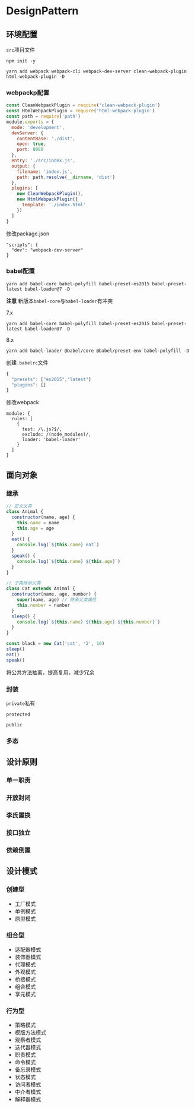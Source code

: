 # DesignPattern

## 环境配置

`src`项目文件

```
npm init -y

yarn add webpack webpack-cli webpack-dev-server clean-webpack-plugin html-webpack-plugin -D
```

### webpackp配置

```javascript
const CleanWebpackPlugin = require('clean-webpack-plugin')
const HtmlWebpackPlugin = require('html-webpack-plugin')
const path = require('path')
module.exports = {
  mode: 'development',
  devServer: {
    contentBase: './dist',
    open: true,
    port: 8080
  },
  entry: './src/index.js',
  output: {
    filename: 'index.js',
    path: path.resolve(__dirname, 'dist')
  },
  plugins: [
    new CleanWebpackPlugin(),
    new HtmlWebpackPlugin({
      template: './index.html'
    })
  ]
}
```

修改package.json
```
"scripts": {
  "dev": "webpack-dev-server"
}
```

### babel配置

```
yarn add babel-core babel-polyfill babel-preset-es2015 babel-preset-latest babel-loader@7 -D
```

**注意**
新版本`babel-core`与`babel-loader`有冲突

7.x
```
yarn add babel-core babel-polyfill babel-preset-es2015 babel-preset-latest babel-loader@7 -D
```

8.x
```
yarn add babel-loader @babel/core @babel/preset-env babel-polyfill -D
```


创建`.babelrc`文件

```javascript
{
  "presets": ["es2015","latest"]
  "plugins": []
}
```

修改webpack
```
module: {
  rules: [
    {
      test: /\.js?$/,
      exclude: /(node_modules)/,
      loader: 'babel-loader'
    }
  ]
}
```

## 面向对象

### 继承

``` javascript
// 定义父类
class Animal {
  constructor(name, age) {
    this.name = name
    this.age = age
  }
  eat() {
    console.log(`${this.name} eat`)
  }
  speak() {
    console.log(`${this.name} ${this.age}`)
  }
}

// 子类继承父类
class Cat extends Animal {
  constructor(name, age, number) {
    super(name, age) // 继承父类属性
    this.number = number
  }
  sleep() {
    console.log(`${this.name} ${this.age} ${this.number}`)
  }
}

const black = new Cat('cat', '2', 10)
sleep()
eat()
speak()
```
将公共方法抽离，提高复用，减少冗余

### 封装

`private`私有

`protected`

`public`

### 多态

## 设计原则

### 单一职责

### 开放封闭

### 李氏置换

### 接口独立

### 依赖倒置

## 设计模式

### 创建型

- 工厂模式
- 单例模式
- 原型模式

### 组合型

- 适配器模式
- 装饰器模式
- 代理模式
- 外观模式
- 桥接模式
- 组合模式
- 享元模式

### 行为型

- 策略模式
- 模版方法模式
- 观察者模式
- 迭代器模式
- 职责模式
- 命令模式
- 备忘录模式
- 状态模式
- 访问者模式
- 中介者模式
- 解释器模式